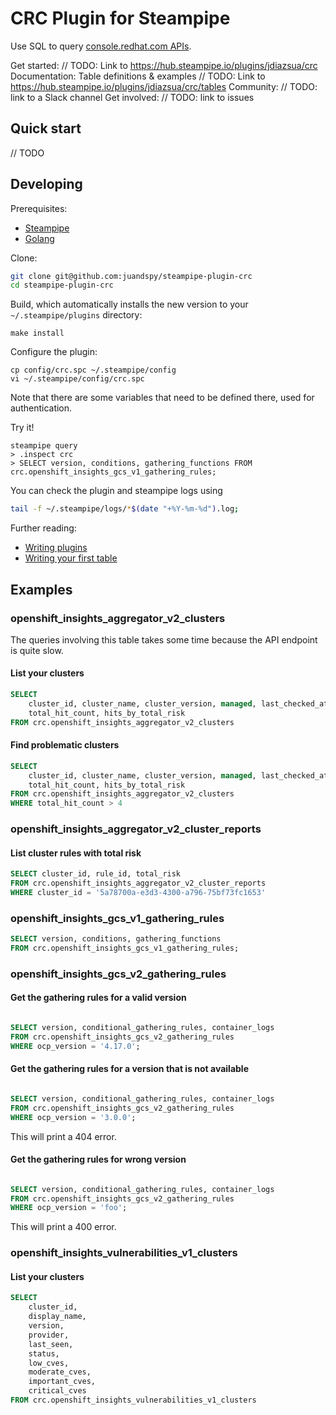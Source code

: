 # CRC Plugin for Steampipe

Use SQL to query [console.redhat.com APIs](console.redhat.com/docs/api).

Get started: // TODO: Link to https://hub.steampipe.io/plugins/jdiazsua/crc
Documentation: Table definitions & examples // TODO: Link to https://hub.steampipe.io/plugins/jdiazsua/crc/tables
Community: // TODO: link to a Slack channel
Get involved: // TODO: link to issues

##  Quick start

// TODO

## Developing

Prerequisites:

- [Steampipe](https://steampipe.io/downloads)
- [Golang](https://golang.org/doc/install)

Clone:

```sh
git clone git@github.com:juandspy/steampipe-plugin-crc
cd steampipe-plugin-crc
```

Build, which automatically installs the new version to your `~/.steampipe/plugins` directory:

```
make install
```

Configure the plugin:

```
cp config/crc.spc ~/.steampipe/config
vi ~/.steampipe/config/crc.spc
```

Note that there are some variables that need to be defined there, used for authentication.

Try it!

```
steampipe query
> .inspect crc
> SELECT version, conditions, gathering_functions FROM crc.openshift_insights_gcs_v1_gathering_rules;
```

You can check the plugin and steampipe logs using
```sh
tail -f ~/.steampipe/logs/*$(date "+%Y-%m-%d").log;                                                                           
```

Further reading:

- [Writing plugins](https://steampipe.io/docs/develop/writing-plugins)
- [Writing your first table](https://steampipe.io/docs/develop/writing-your-first-table)

## Examples

### openshift_insights_aggregator_v2_clusters

The queries involving this table takes some time because the API endpoint is quite slow.

#### List your clusters

```sql
SELECT
    cluster_id, cluster_name, cluster_version, managed, last_checked_at,
    total_hit_count, hits_by_total_risk
FROM crc.openshift_insights_aggregator_v2_clusters
```

#### Find problematic clusters

```sql
SELECT
    cluster_id, cluster_name, cluster_version, managed, last_checked_at,
    total_hit_count, hits_by_total_risk
FROM crc.openshift_insights_aggregator_v2_clusters
WHERE total_hit_count > 4
```

### openshift_insights_aggregator_v2_cluster_reports

#### List cluster rules with total risk

```sql
SELECT cluster_id, rule_id, total_risk
FROM crc.openshift_insights_aggregator_v2_cluster_reports
WHERE cluster_id = '5a78700a-e3d3-4300-a796-75bf73fc1653'
```

### openshift_insights_gcs_v1_gathering_rules

```sql
SELECT version, conditions, gathering_functions
FROM crc.openshift_insights_gcs_v1_gathering_rules;
```

### openshift_insights_gcs_v2_gathering_rules

#### Get the gathering rules for a valid version

```sql

SELECT version, conditional_gathering_rules, container_logs
FROM crc.openshift_insights_gcs_v2_gathering_rules
WHERE ocp_version = '4.17.0';
```

#### Get the gathering rules for a version that is not available

```sql

SELECT version, conditional_gathering_rules, container_logs
FROM crc.openshift_insights_gcs_v2_gathering_rules
WHERE ocp_version = '3.0.0';
```

This will print a 404 error.

#### Get the gathering rules for wrong version

```sql

SELECT version, conditional_gathering_rules, container_logs
FROM crc.openshift_insights_gcs_v2_gathering_rules
WHERE ocp_version = 'foo';
```

This will print a 400 error.

### openshift_insights_vulnerabilities_v1_clusters

#### List your clusters

```sql
SELECT
    cluster_id,
    display_name,
    version,
    provider,
    last_seen,
    status,
    low_cves,
    moderate_cves,
    important_cves,
    critical_cves
FROM crc.openshift_insights_vulnerabilities_v1_clusters
```
